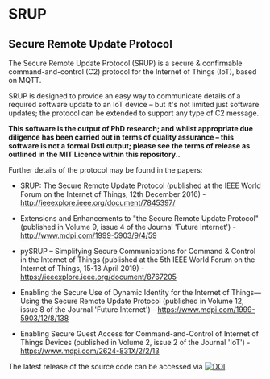 # SRUP

## Secure Remote Update Protocol
The Secure Remote Update Protocol (SRUP) is a secure & confirmable command-and-control (C2) protocol for the Internet of Things (IoT), based on MQTT.

SRUP is designed to provide an easy way to communicate details of a required software update to an IoT device – but it's not limited just software updates; the protocol can be extended to support any type of C2 message.

**This software is the output of PhD research; and whilst appropriate due diligence has been carried out in terms of quality assurance – this software is not a formal Dstl output; please see the terms of release as outlined in the MIT Licence within this repository..**

Further details of the protocol may be found in the papers:
* SRUP: The Secure Remote Update Protocol (published at the IEEE World Forum on the Internet of Things, 12th December 2016) - http://ieeexplore.ieee.org/document/7845397/

* Extensions and Enhancements to "the Secure Remote Update Protocol" (published in Volume 9, issue 4 of the Journal 'Future Internet') - http://www.mdpi.com/1999-5903/9/4/59

* pySRUP – Simplifying Secure Communications for Command & Control in the Internet of Things (published at the 5th IEEE World Forum on the Internet of Things, 15-18 April 2019) - https://ieeexplore.ieee.org/document/8767205

* Enabling the Secure Use of Dynamic Identity for the Internet of Things—Using the Secure Remote Update Protocol (published in Volume 12, issue 8 of the Journal 'Future Internet') - https://www.mdpi.com/1999-5903/12/8/138

* Enabling Secure Guest Access for Command-and-Control of Internet of Things Devices (published in Volume 2, issue 2 of the Journal 'IoT') -  https://www.mdpi.com/2624-831X/2/2/13

The latest release of the source code can be accessed via [![DOI](https://zenodo.org/badge/62746329.svg)](https://zenodo.org/badge/latestdoi/62746329) 
